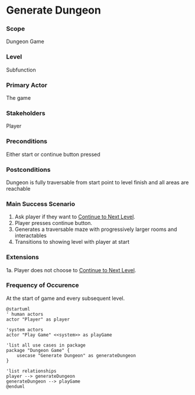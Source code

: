 
# Generate Dungeon

### Scope

Dungeon Game

### Level

Subfunction

### Primary Actor

The game

### Stakeholders

Player

### Preconditions

Either start or continue button pressed


### Postconditions

Dungeon is fully traversable from start point to level finish and all areas are reachable

### Main Success Scenario

1. Ask player if they want to [Continue to Next Level](use-cases-brief.md).
2. Player presses continue button.
3. Generates a traversable maze with progressively larger rooms and interactables
4. Transitions to showing level with player at start

### Extensions

1a. Player does not choose to [Continue to Next Level](use-cases-brief.md).

### Frequency of Occurence

At the start of game and every subsequent level.

```plantuml
@startuml
' human actors
actor "Player" as player

'system actors
actor "Play Game" <<system>> as playGame

'list all use cases in package
package "Dungeon Game" {
    usecase "Generate Dungeon" as generateDungeon
}

'list relationships
player --> generateDungeon
generateDungeon --> playGame
@enduml
```